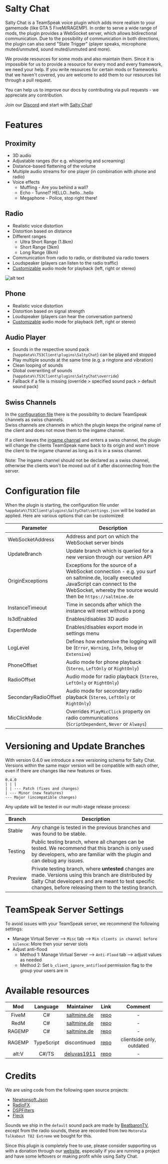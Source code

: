 # Salty Chat
Salty Chat is a TeamSpeak voice plugin which adds more realism to your gamemode (like GTA 5 FiveM/RAGEMP).
In order to serve a wide range of mods, the plugin provides a WebSocket server, which allows bidirectional communication.
Due to the possibility of communication in both directions, the plugin can also send "State Trigger" (player speaks, microphone muted/unmuted, sound muted/unmuted and more).

We provide resources for some mods and also maintain them.
Since it is impossible for us to provide a resource for every mod and every framework, we need your help.
If you write resources for certain mods or frameworks that we haven't covered, you are welcome to add them to our resources list through a pull request.

You can help us to improve our docs by contributing via pull requests - we appreciate any contribution.

Join our [Discord](https://discord.gg/MBCnqSf) and start with [Salty Chat](https://www.saltmine.de/)!

# Features
## Proximity
* 3D audio
* Adjustable ranges (for e.g. whispering and screaming)
* Distance-based flattening of the volume
* Multiple audio streams for one player (in combination with phone and radio)
* Voice effects
   * Muffling - Are you behind a wall?
   * Echo - Tunnel? HELLO...hello...hello
   * Megaphone - Police, stop right there!

## Radio
* Realistic voice distortion
* Distortion based on distance
* Different ranges
   * Ultra Short Range (1.8km)
   * Short Range (3km)
   * Long Range (8km)
* Communication from radio to radio, or distributed via radio towers
* Loudspeaker (players can listen to the radio traffic)
* [Customizable](/readme.md#configuration-file) audio mode for playback (left, right or stereo)

![alt text][concept-radio-modes]

## Phone
* Realistic voice distortion
* Distortion based on signal strength
* Loudspeaker (players can hear the conversation partners)
* [Customizable](/readme.md#configuration-file) audio mode for playback (left, right or stereo)

## Audio Player
* Sounds in the respective sound pack (`%appdata%\TS3Client\plugins\SaltyChat`) can be played and stopped
* Play multiple sounds at the same time (e.g. a ringtone and vibration)
* Clean looping of sounds
* Global overwriting of sounds (`%appdata%\TS3Client\plugins\SaltyChat\override`)
* Fallback if a file is missing (override > specified sound pack > default sound pack)

## Swiss Channels
In the [configuration file](https://github.com/saltminede/saltychat-docs/blob/master/setup.md#swisschannelids) there is the possibility to declare TeamSpeak channels as swiss channels.\
Swiss channels are channels in which the plugin keeps the original name of the client and does not move them to the ingame channel.

If a client leaves the [ingame channel](https://github.com/saltminede/saltychat-docs/blob/master/setup.md#ingamechannelid) and enters a swiss channel, the plugin will change the clients TeamSpeak name back to its origin and won't move the client to the ingame channel as long as it is in a swiss channel.

Note: The ingame channel should not be declared as a swiss channel, otherwise the clients won't be moved out of it after disconnecting from the server.

# Configuration file
When the plugin is starting, the configuration file under `%appdata%\TS3Client\plugins\SaltyChat\settings.json` will be loaded an applied.
Here are various options that can be customized:

Parameter | Description
------------ | -------------
WebSocketAddress | Address and port on which the WebSocket server binds
UpdateBranch | Update branch which is queried for a new version through our version API
OriginExceptions | Exceptions for the source of a WebSocket connection - e.g. you surf on saltmine.de, locally executed JavaScript can connect to the WebSocket, whereby the source would then be `https://saltmine.de`
InstanceTimeout | Time in seconds after which the instance will reset without a pong
Is3dEnabled | Enables/disables 3D audio
ExpertMode | Enables/disables export mode in settings menu
LogLevel | Defines how extensive the logging will be (`Error`, `Warning`, `Info`, `Debug` or `Extensive`)
PhoneOffset | Audio mode for phone playback (`Stereo`, `LeftOnly` or `RightOnly`)
RadioOffset | Audio mode for radio playback (`Stereo`, `LeftOnly` or `RightOnly`)
SecondaryRadioOffset | Audio mode for secondary radio playback (`Stereo`, `LeftOnly` or `RightOnly`)
MicClickMode | Overrides `PlayMicClick` property on radio communications (`ScriptDependent`, `Never` or `Always`)

# Versioning and Update Branches
With version 0.4.0 we introduce a new versioning schema for Salty Chat.  
Versions within the same major version will be compatible with each other, even if there are changes like new features or fixes.

```
0.4.0
| | |
| | --- Patch (fixes and changes)
| --- Minor (new features)
--- Major (incompatible changes)
```

Any update will be tested in our multi-stage release process:

Branch | Description
------------ | -------------
Stable | Any change is tested in the previous branches and was found to be stable.
Testing | Public testing branch, where all changes can be tested. We recommend that this branch is only used by developers, who are familiar with the plugin and can debug any issues.
Preview | Private testing branch, where **untested** changes are made. Versions using this branch are distributed by Salty Chat developers and are meant to test specific changes, before releasing them to the testing branch.

# TeamSpeak Server Settings
To avoid issues with your TeamSpeak server, we recommend the following settings:
* Manage Virtual Server --> `Misc` tab --> `Min clients in channel before silence`: More then your server slots
* Adjust anti-flood
   * Method 1: Manage Virtual Server --> `Anti-Flood` tab --> adjust values as needed
   * Method 2: Set `b_client_ignore_antiflood` permission flag to the group your users are in

# Available resources
Mod | Language | Maintainer | Link | Comment |
|     :---:      |     :---:      |     :---:      |     :---:      |     :---:      |
FiveM | C# | [saltmine.de](https://github.com/saltminede) | [repo](https://github.com/saltminede/saltychat-fivem) | - |
RedM | C# | [saltmine.de](https://github.com/saltminede) | [repo](https://github.com/saltminede/saltychat-redm) | - |
RAGEMP | C# | [saltmine.de](https://github.com/saltminede) | [repo](https://github.com/saltminede/saltychat-ragemp) | - |
RAGEMP | TypeScript | discontinued | [repo](https://github.com/saltminede/saltychat-ragemp-js) | clientside only, outdated |
alt:V | C#/TS | [deluvas1911](https://github.com/deluvas1911) | [repo](https://github.com/deluvas1911/saltychat-altv) | - |

# Credits
We are using code from the following open source projects:
* [Newtonsoft.Json](https://github.com/JamesNK/Newtonsoft.Json)
* [RadioFX](https://github.com/thorwe/teamspeak-plugin-radiofx)
* [DSPFilters](https://github.com/vinniefalco/DSPFilters)
* [Fleck](https://github.com/statianzo/Fleck)

Sounds we ship in the `default` sound pack are made by [BeatbaronTV](https://twitter.com/BeatbaronTV), except from the radio sounds, these are recorded from two `Motorola Talkabout T82 Extreme` we bought for this.

Since this plugin is completely free to use, please consider supporting us with a donation through our [website](https://www.saltmine.de/), especially if you are running a project and have some leftovers or making profit while using Salty Chat.

[concept-radio-modes]: https://github.com/saltminede/saltychat-docs/raw/master/media/concept-radio-modes.jpg "Radio Modes"
